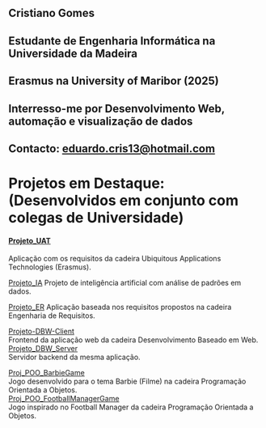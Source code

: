 ## Cristiano Gomes

## Estudante de Engenharia Informática na Universidade da Madeira
## Erasmus na University of Maribor (2025)
## Interresso-me por Desenvolvimento Web, automação e visualização de dados

## Contacto: eduardo.cris13@hotmail.com

# Projetos em Destaque: (Desenvolvidos em conjunto com colegas de Universidade)

#### [Projeto_UAT](https://github.com/CristianoGomes28/UATproj)
Aplicação com os requisitos da cadeira Ubiquitous Applications Technologies (Erasmus).

[Projeto_IA](https://github.com/CristianoGomes28/proj-IA)
Projeto de inteligência artificial com análise de padrões em dados.  

[Projeto_ER](https://github.com/CristianoGomes28/proj-ER)
Aplicação baseada nos requisitos propostos na cadeira Engenharia de Requisitos.


[Projeto-DBW-Client](https://github.com/CristianoGomes28/proj-dbw-client)  
Frontend da aplicação web da cadeira Desenvolvimento Baseado em Web.
[Projeto_DBW_Server](https://github.com/CristianoGomes28/proj-dbw-server)  
Servidor backend da mesma aplicação.


[Proj_POO_BarbieGame](https://github.com/CristianoGomes28/barbie-project)  
Jogo desenvolvido para o tema Barbie (Filme) na cadeira Programação Orientada a Objetos.  
[Proj_POO_FootballManagerGame](https://github.com/CristianoGomes28/poo-projeto)  
Jogo inspirado no Football Manager da cadeira Programação Orientada a Objetos.  
